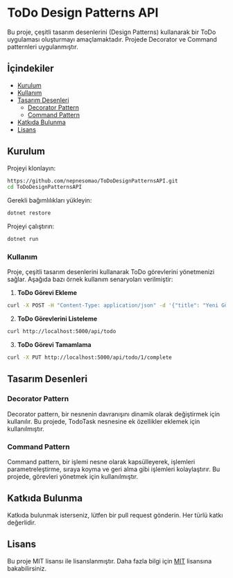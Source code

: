 # ToDo Design Patterns API

Bu proje, çeşitli tasarım desenlerini (Design Patterns) kullanarak bir ToDo uygulaması oluşturmayı amaçlamaktadır. Projede Decorator ve Command patternleri uygulanmıştır.

## İçindekiler

- [Kurulum](#kurulum)
- [Kullanım](#kullanım)
- [Tasarım Desenleri](#tasarım-desenleri)
    - [Decorator Pattern](#decorator-pattern)
    - [Command Pattern](#command-pattern)
- [Katkıda Bulunma](#katkıda-bulunma)
- [Lisans](#lisans)

## Kurulum

Projeyi klonlayın:

```bash
https://github.com/nepnesomao/ToDoDesignPatternsAPI.git
cd ToDoDesignPatternsAPI
```
Gerekli bağımlılıkları yükleyin:

```bash
dotnet restore
```
Projeyi çalıştırın:

```bash
dotnet run
```
### Kullanım
Proje, çeşitli tasarım desenlerini kullanarak ToDo görevlerini yönetmenizi sağlar. Aşağıda bazı örnek kullanım senaryoları verilmiştir:

1. **ToDo Görevi Ekleme**
```bash
curl -X POST -H "Content-Type: application/json" -d '{"title": "Yeni Görev", "description": "Yeni görev açıklaması"}' http://localhost:5000/api/todo
```
2. **ToDo Görevlerini Listeleme**
```bash
curl http://localhost:5000/api/todo
```
3. **ToDo Görevi Tamamlama**
```bash
curl -X PUT http://localhost:5000/api/todo/1/complete
```

## Tasarım Desenleri

### Decorator Pattern
Decorator pattern, bir nesnenin davranışını dinamik olarak değiştirmek için kullanılır. Bu projede, TodoTask nesnesine ek özellikler eklemek için kullanılmıştır.

### Command Pattern
Command pattern, bir işlemi nesne olarak kapsülleyerek, işlemleri parametreleştirme, sıraya koyma ve geri alma gibi işlemleri kolaylaştırır. Bu projede, görevleri yönetmek için kullanılmıştır.

## Katkıda Bulunma
Katkıda bulunmak isterseniz, lütfen bir pull request gönderin. Her türlü katkı değerlidir.

## Lisans
Bu proje MIT lisansı ile lisanslanmıştır. Daha fazla bilgi için [MIT](https://choosealicense.com/licenses/mit/) lisansına bakabilirsiniz.
```


